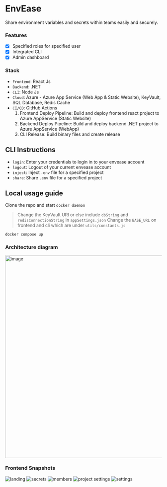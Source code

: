 # EnvEase

Share environment variables and secrets within teams easily and securely.

### Features

- [x] Specified roles for specified user
- [x] Integrated CLI
- [x] Admin dashboard

### Stack

- `Frontend`: React Js
- `Backend`: .NET
- `CLI`: Node Js
- `Cloud`: Azure - Azure App Service (Web App & Static Website), KeyVault, SQL Database, Redis Cache
- `CI/CD`: GitHub Actions
    1. Frontend Deploy Pipeline: Build and deploy frontend react project to Azure AppService (Static Website)
    2. Backend Deploy Pipeline: Build and deploy backend .NET project to Azure AppService (WebApp)
    3. CLI Release: Build binary files and create release

## CLI Instructions

- `login`: Enter your credentials to login in to your envease account
- `logout`: Logout of your current envease account
- `inject`: Inject `.env` file for a specified project
- `share`: Share `.env` file for a specified project

## Local usage guide

Clone the repo and start `docker daemon`

> Change the KeyVault URI or else include `dbString` and `redisConnectionString` in `appSettings.json`
> Change the `BASE_URL` on frontend and cli which are under `utils/constants.js`

```sh
docker compose up
```

### Architecture diagram

<img width="652" alt="image" src="https://github.com/nanthakumaran-s/EnvEase/assets/59391441/c3bca8d2-f046-4a3d-8051-43339967f4ce">

### Frontend Snapshots

![landing](https://github.com/nanthakumaran-s/EnvEase/assets/59391441/b5a86583-7a4c-448e-9a56-1448f70897f3)
![secrets](https://github.com/nanthakumaran-s/EnvEase/assets/59391441/5612ac57-ca8b-4241-bc7d-37cbe5d8c18a)
![members](https://github.com/nanthakumaran-s/EnvEase/assets/59391441/b90b0707-08eb-48aa-b158-7c06270b003a)
![project settings](https://github.com/nanthakumaran-s/EnvEase/assets/59391441/8c495bf0-1e46-4ad9-a4bd-71f936edf9f9)
![settings](https://github.com/nanthakumaran-s/EnvEase/assets/59391441/5bf6d525-c08a-4e36-b725-04670b5ffc0f)


